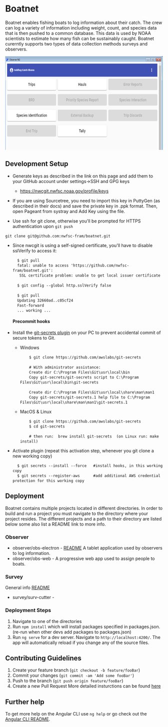 # Boatnet 
Boatnet enables fishing boats to log information about their catch. The crew can log a variety of information including weight, count, and species data that is then pushed to a common database. This data is used by NOAA scientists to estimate how many fish can be sustainably caught. Boatnet curerntly supports two types of data collection methods surveys and observers. 

<p align="center">
  <img src="./img/FRAM_screenshot.PNG" alt="FRAM Screenshot"
       width="654" height="300">
</p>

## Development Setup
* Generate keys as described in the link on this page and add them to your GitHub account under settings->SSH and GPG keys
  * https://nwcgit.nwfsc.noaa.gov/profile/keys

* If you are using Sourcetree, you need to import this key in PuttyGen (as described in their docs) and save the private key in .ppk format. Then, open Pageant from systray and Add Key using the file.
* Use ssh for git clone, otherwise you'll be prompted for HTTPS authentication upon `git push`
```
git clone git@github.com:nwfsc-fram/boatnet.git
```
* Since nwcgit is using a self-signed certificate, you'll have to disable sslVerify to access it:

        $ git pull
        fatal: unable to access 'https://github.com/nwfsc-fram/boatnet.git':
         SSL certificate problem: unable to get local issuer certificate
        
        $ git config --global http.sslVerify false
        
        $ git pull
        Updating 32660ad..c05cf24
        Fast-forward
        ... working ...

    #### Precommit hooks
* Install the [git-secrets plugin](https://github.com/awslabs/git-secrets) on your PC to prevent accidental commit of secure tokens to Git.
  * Windows

            $ git clone https://github.com/awslabs/git-secrets
            
            # With administrator assistance:
            Create dir C:\Program Files\Git\usr\local\bin
            Copy git-secrets/git-secrets script to C:\Program Files\Git\usr\local\bin\git-secrets
            
            Create dir C:\Program Files\Git\usr\local\share\man\man1
            Copy git-secrets/git-secrets.1 help file to C:\Program Files\Git\usr\local\share\man\man1\git-secrets.1

  * MacOS & Linux

            $ git clone https://github.com/awslabs/git-secrets
            $ cd git-secrets
            
            # then run:  brew install git-secrets  (on Linux run: make install)

* Activate plugin (repeat this activation step, whenever you git clone a new working copy)

        $ git secrets --install --force   #install hooks, in this working copy
        $ git secrets --register-aws      #add additional AWS credential protection for this working copy

## Deployment
Boatnet contains multiple projects located in different directories. In order to build and run a project you must navigate to the directory where your project resides. The different projects and a path to their directory are listed below some also list a README link to more info. 

### Observer
* observer/obs-electron - [README](./observer/obs-electron/README.md) A tablet application used by observers to log information. 
* observer/obs-web - A progressive web app used to assign people to boats. 

### Survey 
General info [README](survey/README.md)
* survey/surv-cutter -

### Deployment Steps
1) Navigate to one of the directories
2) Run `npm install` which will install packages specified in packages.json. (re-run when other devs add packages to packages.json)
3) Run `ng serve` for a dev server. Navigate to `http://localhost:4200/`. The app will automatically reload if you change any of the source files.

## Contributing Guidelines
1. Create your feature branch (`git checkout -b feature/fooBar`)
2. Commit your changes (`git commit -am 'Add some fooBar'`)
3. Push to the branch (`git push origin feature/fooBar`)
4. Create a new Pull Request
More detailed insturctions can be found [here](./CONTRIBUTING.md)

## Further help

To get more help on the Angular CLI use `ng help` or go check out the [Angular CLI README](https://github.com/angular/angular-cli/blob/master/README.md).



